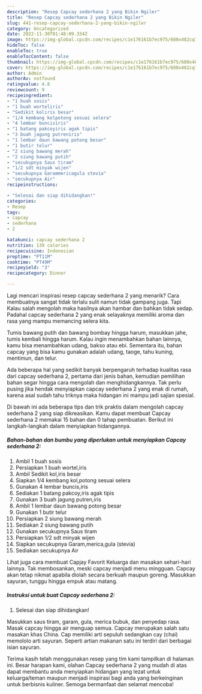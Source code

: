 ```yaml
---
description: "Resep Capcay sederhana 2 yang Bikin Ngiler"
title: "Resep Capcay sederhana 2 yang Bikin Ngiler"
slug: 441-resep-capcay-sederhana-2-yang-bikin-ngiler
category: Uncategorized
date: 2022-11-30T01:48:09.334Z
image: https://img-global.cpcdn.com/recipes/c1e176161b7ec975/680x482cq70/capcay-sederhana-2-foto-resep-utama.jpg
hideToc: false
enableToc: true
enableTocContent: false
thumbnail: https://img-global.cpcdn.com/recipes/c1e176161b7ec975/680x482cq70/capcay-sederhana-2-foto-resep-utama.jpg
cover: https://img-global.cpcdn.com/recipes/c1e176161b7ec975/680x482cq70/capcay-sederhana-2-foto-resep-utama.jpg
author: Admin
authorAv: notfound
ratingvalue: 4.8
reviewcount: 9
recipeingredient:
- "1 buah sosis"
- "1 buah worteliris"
- "Sedikit koliris besar"
- "1/4 kembang kolpotong sesuai selera"
- "4 lembar buncisiris"
- "1 batang pakcoyiris agak tipis"
- "3 buah jagung putreniris"
- "1 lembar daun bawang potong besar"
- "1 butir telur"
- "2 siung bawang merah"
- "2 siung bawang putih"
- "secukupnya Saus tiram"
- "1/2 sdt minyak wijen"
- "secukupnya Garammericagula stevia"
- "secukupnya Air"
recipeinstructions:

- "Selesai dan siap dihidangkan!"
categories:
- Resep
tags:
- capcay
- sederhana
- 2

katakunci: capcay sederhana 2 
nutrition: 139 calories
recipecuisine: Indonesian
preptime: "PT11M"
cooktime: "PT49M"
recipeyield: "3"
recipecategory: Dinner

---
```



Lagi mencari inspirasi resep capcay sederhana 2 yang menarik? Cara membuatnya sangat tidak terlalu sulit namun tidak gampang juga. Tapi Kalau salah mengolah maka hasilnya akan hambar dan bahkan tidak sedap. Padahal capcay sederhana 2 yang enak selayaknya memiliki aroma dan rasa yang mampu memancing selera kita.


Tumis bawang putih dan bawang bombay hingga harum, masukkan jahe, tumis kembali hingga harum. Kalau ingin menambahkan bahan lainnya, kamu bisa menambahkan udang, bakso atau ebi. Sementara itu, bahan capcay yang bisa kamu gunakan adalah udang, taoge, tahu kuning, mentimun, dan telur.

Ada beberapa hal yang sedikit banyak berpengaruh terhadap kualitas rasa dari capcay sederhana 2, pertama dari jenis bahan, kemudian pemilihan bahan segar hingga cara mengolah dan menghidangkannya. Tak perlu pusing jika hendak menyiapkan capcay sederhana 2 yang enak di rumah, karena asal sudah tahu triknya maka hidangan ini mampu jadi sajian spesial.


Di bawah ini ada beberapa tips dan trik praktis dalam mengolah capcay sederhana 2 yang siap dikreasikan. Kamu dapat membuat Capcay sederhana 2 memakai 15 bahan dan 0 tahap pembuatan. Berikut ini langkah-langkah dalam menyiapkan hidangannya.

<!--inarticleads1-->

##### Bahan-bahan dan bumbu yang diperlukan untuk menyiapkan Capcay sederhana 2:

1. Ambil 1 buah sosis
1. Persiapkan 1 buah wortel,iris
1. Ambil Sedikit kol,iris besar
1. Siapkan 1/4 kembang kol,potong sesuai selera
1. Gunakan 4 lembar buncis,iris
1. Sediakan 1 batang pakcoy,iris agak tipis
1. Gunakan 3 buah jagung putren,iris
1. Ambil 1 lembar daun bawang potong besar
1. Gunakan 1 butir telur
1. Persiapkan 2 siung bawang merah
1. Sediakan 2 siung bawang putih
1. Gunakan secukupnya Saus tiram
1. Persiapkan 1/2 sdt minyak wijen
1. Siapkan secukupnya Garam,merica,gula (stevia)
1. Sediakan secukupnya Air


Lihat juga cara membuat Capjay Favorit Keluarga dan masakan sehari-hari lainnya. Tak membosankan, meski capcay menjadi menu mingguan. Capcay akan tetap nikmat apabila diolah secara berkuah maupun goreng. Masukkan sayuran, tunggu hingga empuk atau matang. 

<!--inarticleads2-->

##### Instruksi untuk buat Capcay sederhana 2:


1. Selesai dan siap dihidangkan!

Masukkan saus tiram, garam, gula, merica bubuk, dan penyedap rasa. Masak capcay hingga air menguap semua. Capcay merupakan salah satu masakan khas China. Cap memiliki arti sepuluh sedangkan cay (chai) memololo arti sayuran. Seperti artian makanan satu ini terdiri dari berbagai isian sayuran. 

Terima kasih telah menggunakan resep yang tim kami tampilkan di halaman ini. Besar harapan kami, olahan Capcay sederhana 2 yang mudah di atas dapat membantu anda menyiapkan hidangan yang lezat untuk keluarga/teman maupun menjadi inspirasi bagi anda yang berkeinginan untuk berbisnis kuliner. Semoga bermanfaat dan selamat mencoba!
